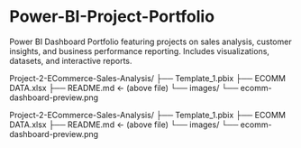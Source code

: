 # Power-BI-Project-Portfolio
Power BI Dashboard Portfolio featuring projects on sales analysis, customer insights, and business performance reporting. Includes visualizations, datasets, and interactive reports.<br>

Project-2-ECommerce-Sales-Analysis/
├── Template_1.pbix
├── ECOMM DATA.xlsx
├── README.md  ← (above file)
└── images/
    └── ecomm-dashboard-preview.png


Project-2-ECommerce-Sales-Analysis/
├── Template_1.pbix
├── ECOMM DATA.xlsx
├── README.md  ← (above file)
└── images/
    └── ecomm-dashboard-preview.png
